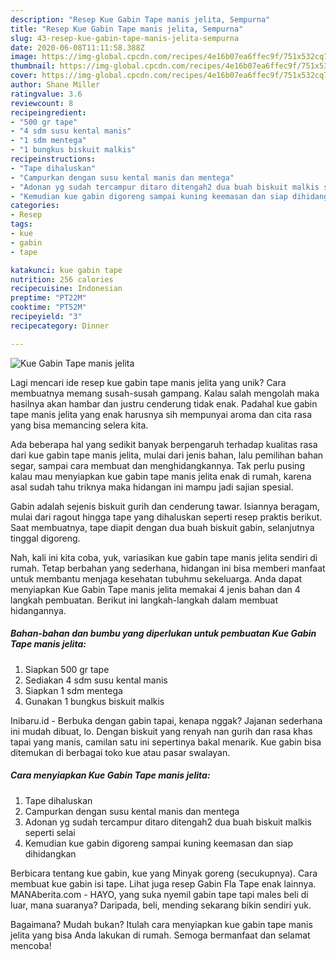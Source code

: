 ```yaml
---
description: "Resep Kue Gabin Tape manis jelita, Sempurna"
title: "Resep Kue Gabin Tape manis jelita, Sempurna"
slug: 43-resep-kue-gabin-tape-manis-jelita-sempurna
date: 2020-06-08T11:11:58.388Z
image: https://img-global.cpcdn.com/recipes/4e16b07ea6ffec9f/751x532cq70/kue-gabin-tape-manis-jelita-foto-resep-utama.jpg
thumbnail: https://img-global.cpcdn.com/recipes/4e16b07ea6ffec9f/751x532cq70/kue-gabin-tape-manis-jelita-foto-resep-utama.jpg
cover: https://img-global.cpcdn.com/recipes/4e16b07ea6ffec9f/751x532cq70/kue-gabin-tape-manis-jelita-foto-resep-utama.jpg
author: Shane Miller
ratingvalue: 3.6
reviewcount: 8
recipeingredient:
- "500 gr tape"
- "4 sdm susu kental manis"
- "1 sdm mentega"
- "1 bungkus biskuit malkis"
recipeinstructions:
- "Tape dihaluskan"
- "Campurkan dengan susu kental manis dan mentega"
- "Adonan yg sudah tercampur ditaro ditengah2 dua buah biskuit malkis seperti selai"
- "Kemudian kue gabin digoreng sampai kuning keemasan dan siap dihidangkan"
categories:
- Resep
tags:
- kue
- gabin
- tape

katakunci: kue gabin tape 
nutrition: 256 calories
recipecuisine: Indonesian
preptime: "PT22M"
cooktime: "PT52M"
recipeyield: "3"
recipecategory: Dinner

---
```



![Kue Gabin Tape manis jelita](https://img-global.cpcdn.com/recipes/4e16b07ea6ffec9f/751x532cq70/kue-gabin-tape-manis-jelita-foto-resep-utama.jpg)

Lagi mencari ide resep kue gabin tape manis jelita yang unik? Cara membuatnya memang susah-susah gampang. Kalau salah mengolah maka hasilnya akan hambar dan justru cenderung tidak enak. Padahal kue gabin tape manis jelita yang enak harusnya sih mempunyai aroma dan cita rasa yang bisa memancing selera kita.

Ada beberapa hal yang sedikit banyak berpengaruh terhadap kualitas rasa dari kue gabin tape manis jelita, mulai dari jenis bahan, lalu pemilihan bahan segar, sampai cara membuat dan menghidangkannya. Tak perlu pusing kalau mau menyiapkan kue gabin tape manis jelita enak di rumah, karena asal sudah tahu triknya maka hidangan ini mampu jadi sajian spesial.

Gabin adalah sejenis biskuit gurih dan cenderung tawar. Isiannya beragam, mulai dari ragout hingga tape yang dihaluskan seperti resep praktis berikut. Saat membuatnya, tape diapit dengan dua buah biskuit gabin, selanjutnya tinggal digoreng.


Nah, kali ini kita coba, yuk, variasikan kue gabin tape manis jelita sendiri di rumah. Tetap berbahan yang sederhana, hidangan ini bisa memberi manfaat untuk membantu menjaga kesehatan tubuhmu sekeluarga. Anda dapat menyiapkan Kue Gabin Tape manis jelita memakai 4 jenis bahan dan 4 langkah pembuatan. Berikut ini langkah-langkah dalam membuat hidangannya.

<!--inarticleads1-->

##### Bahan-bahan dan bumbu yang diperlukan untuk pembuatan Kue Gabin Tape manis jelita:

1. Siapkan 500 gr tape
1. Sediakan 4 sdm susu kental manis
1. Siapkan 1 sdm mentega
1. Gunakan 1 bungkus biskuit malkis


Inibaru.id - Berbuka dengan gabin tapai, kenapa nggak? Jajanan sederhana ini mudah dibuat, lo. Dengan biskuit yang renyah nan gurih dan rasa khas tapai yang manis, camilan satu ini sepertinya bakal menarik. Kue gabin bisa ditemukan di berbagai toko kue atau pasar swalayan. 

<!--inarticleads2-->

##### Cara menyiapkan Kue Gabin Tape manis jelita:

1. Tape dihaluskan
1. Campurkan dengan susu kental manis dan mentega
1. Adonan yg sudah tercampur ditaro ditengah2 dua buah biskuit malkis seperti selai
1. Kemudian kue gabin digoreng sampai kuning keemasan dan siap dihidangkan


Berbicara tentang kue gabin, kue yang Minyak goreng (secukupnya). Cara membuat kue gabin isi tape. Lihat juga resep Gabin Fla Tape enak lainnya. MANAberita.com - HAYO, yang suka nyemil gabin tape tapi males beli di luar, mana suaranya? Daripada, beli, mending sekarang bikin sendiri yuk. 

Bagaimana? Mudah bukan? Itulah cara menyiapkan kue gabin tape manis jelita yang bisa Anda lakukan di rumah. Semoga bermanfaat dan selamat mencoba!
